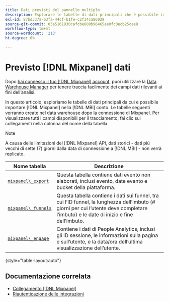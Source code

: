 ```yaml
---
title: Dati previsti del pannello multiplo
description: Esplorare le tabelle di dati principali che è possibile importare da Mixpanel nel [!DNL MBI] conto.
exl-id: 87bd337a-63fa-44cf-b1fe-c2f34ca86029
source-git-commit: 03a5161930cafcbe600b96465ee0fc0ecb25cae8
workflow-type: tm+mt
source-wordcount: '213'
ht-degree: 0%

---
```


# Previsto [!DNL Mixpanel] dati

Dopo [hai connesso il tuo [!DNL Mixpanel] account](../integrations/mixpanel.md), puoi utilizzare la [Data Warehouse Manager](../../../data-analyst/data-warehouse-mgr/tour-dwm.md) per tenere traccia facilmente dei campi dati rilevanti ai fini dell’analisi.

In questo articolo, esploriamo le tabelle di dati principali da cui è possibile importare [!DNL Mixpanel] nella [!DNL MBI] conto. Le tabelle seguenti verranno create nel data warehouse dopo la connessione di Mixpanel. Per visualizzare tutti i campi disponibili per il tracciamento, fai clic sui collegamenti nella colonna del nome della tabella.

>[!NOTE]
>
>A causa delle limitazioni del [!DNL Mixpanel] API, dati storici - dati più vecchi di sette (7) giorni dalla data di connessione a [!DNL MBI] - non verrà replicato.

| **Nome tabella** | **Descrizione** |
|-----|-----|
| [`mixpanel\_export`](https://mixpanel.com/docs/api-documentation/exporting-raw-data-you-inserted-into-mixpanel#datafeed) | Questa tabella contiene dati evento non elaborati, inclusi evento, date evento e bucket della piattaforma. |
| [`mixpanel\_funnels`](https://mixpanel.com/docs/api-documentation/data-export-api#funnels-default) | Questa tabella contiene i dati sui funnel, tra cui l’ID funnel, la lunghezza dell’imbuto (# giorni per cui l’utente deve completare l’imbuto) e le date di inizio e fine dell’imbuto. |
| [`mixpanel\_engage`](https://mixpanel.com/docs/api-documentation/data-export-api#engage-default) | Contiene i dati di People Analytics, inclusi gli ID sessione, le informazioni sulla pagina e sull’utente, e la data/ora dell’ultima visualizzazione dell’utente. |

{style=&quot;table-layout:auto&quot;}

## Documentazione correlata

* [Collegamento [!DNL Mixpanel]](../integrations/mixpanel.md)
* [Riautenticazione delle integrazioni](https://support.magento.com/hc/en-us/articles/360016733151-Reauthenticating-integrations)
